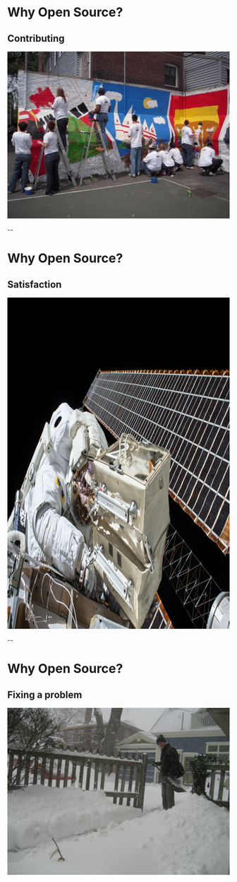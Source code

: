# Why Open Source?

## Contributing

<img id="splash"
     src="external-images/team-effort.jpg"
     alt="A group of people painting a mural on a wall"
     />

<!-- "Team effort"](https://www.flickr.com/photos/cityyear/4636035196) by [City Year](https://www.flickr.com/people/cityyear/) is licensed under [CC BY 2.0](https://creativecommons.org/licenses/by/2.0) -->

--

# Why Open Source?

## Satisfaction

<img id="splash"
     src="external-images/nasa-45075-unsplash.jpg"
     alt="Astronaut working on something in space"
     style="height:750px"
     />

--

# Why Open Source?

## Fixing a problem

<img id="splash"
     src="external-images/shoveling-snow.jpg"
     alt="A person with a shovel stands a the end of a shoveled walkway"
     />

<!-- ["Shoveling"](https://www.flickr.com/photos/danielmorrison/3146110418/) by [Daniel Morrison](https://www.flickr.com/photos/danielmorrison/) is licensed under [CC BY 2.0](https://creativecommons.org/licenses/by/2.0) -->

